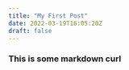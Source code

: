 ```yaml
---
title: "My First Post"
date: 2022-03-19T16:05:20Z
draft: false
---
```


### This is some markdown curl